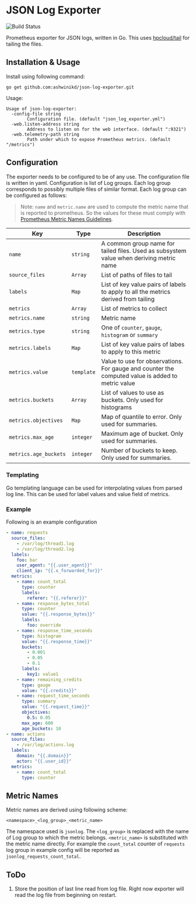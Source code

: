# JSON Log Exporter

![Build Status](https://travis-ci.com/ashwinikd/json-log-exporter.svg?branch=master "Travis")

Prometheus exporter for JSON logs, written in Go. This uses 
[hpcloud/tail](https://github.com/hpcloud/tail) for tailing
the files.

## Installation & Usage
Install using following command:
```shell
go get github.com:ashwinikd/json-log-exporter.git
```
Usage:
```
Usage of json-log-exporter:
  -config-file string
    	Configuration file. (default "json_log_exporter.yml")
  -web.listen-address string
    	Address to listen on for the web interface. (default ":9321")
  -web.telemetry-path string
    	Path under which to expose Prometheus metrics. (default "/metrics")
```

##  Configuration
The exporter needs to be configured to be of any use. The configuration file is written
in yaml. Configuration is list of Log groups. Each log group corresponds to possibly
multiple files of similar format. Each log group can be configured as follows:

> Note: `name` and `metric.name` are used to compute the metric name that is reported to
prometheus. So the values for these must comply with 
[Prometheus Metric Names Guidelines](https://prometheus.io/docs/practices/naming/#metric-names).


| Key                 | Type               | Description                 |
|---------------------|--------------------|-----------------------------|
| `name`              | `string`           | A common group name for tailed files. Used as subsystem value when deriving metric name |
| `source_files`      | `Array`            | List of paths of files to tail |
| `labels`            | `Map`              | List of key value pairs of labels to apply to all the metrics derived from tailing |
| `metrics`           | `Array`            | List of metrics to collect |
| `metrics.name`      | `string`           | Metric name |
| `metrics.type`      | `string`           | One of `counter`, `gauge`, `histogram` or `summary` |
| `metrics.labels`    | `Map`              | List of key value pairs of labes to apply to this metric |
| `metrics.value`     | `template`         | Value to use for observations. For gauge and counter the computed value is added to metric value |
| `metrics.buckets`   | `Array`            | List of values to use as buckets. Only used for histograms |
| `metrics.objectives`| `Map`              | Map of quantile to error. Only used for summaries. |
| `metrics.max_age`   | `integer`          | Maximum age of bucket. Only used for summaries. |
| `metrics.age_buckets`| `integer`         | Number of buckets to keep. Only used for summaries. |

### Templating
Go templating language can be used for interpolating values from
parsed log line. This can be used for label values and value field
of metrics. 

### Example
Following is an example configuration
```yaml
- name: requests
  source_files:
    - /var/log/thread1.log
    - /var/log/thread2.log
  labels:
    foo: bar
    user_agent: "{{.user_agent}}"
    client_ip: "{{.x_forwarded_for}}"
  metrics:
    - name: count_total
      type: counter
      labels:
        referer: "{{.referer}}"
    - name: response_bytes_total
      type: counter
      value: "{{.response_bytes}}"
      labels:
        foo: override
    - name: response_time_seconds
      type: histogram
      value: "{{.response_time}}"
      buckets:
        - 0.001
        - 0.05
        - 0.1
      labels:
        key1: value1
    - name: remaining_credits
      type: gauge
      value: "{{.credits}}"
    - name: request_time_seconds
      type: summary
      value: "{{.request_time}}"
      objectives:
        0.5: 0.05
      max_age: 600
      age_buckets: 10
- name: actions
  source_files:
    - /var/log/actions.log
  labels:
    domain: "{{.domain}}"
    actor: "{{.user_id}}"
  metrics:
    - name: count_total
      type: counter
```

## Metric Names

Metric names are derived using following scheme:

```
<namespace>_<log_group>_<metric_name>
```

The namespace used is `jsonlog`. The `<log_group>` is replaced with the name of Log group to which the metric belongs.
`<metric_name>` is substituted with the metric name directly. For example the `count_total` counter of `requests` log 
group in example config will be reported as `jsonlog_requests_count_total`.

## ToDo
1. Store the position of last line read from log file. Right now
exporter will read the log file from beginning on restart.